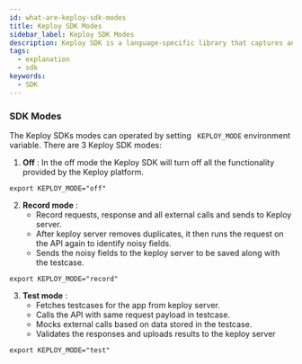 ```yaml
---
id: what-are-keploy-sdk-modes
title: Keploy SDK Modes
sidebar_label: Keploy SDK Modes
description: Keploy SDK is a language-specific library that captures and replays API calls and subsequent network interactions. This page explain different modes of SDK.
tags:
  - explanation
  - sdk
keywords:
  - SDK
---
```


### SDK Modes

The Keploy SDKs modes can operated by setting ` KEPLOY_MODE` environment variable. There are 3 Keploy SDK modes:

1. **Off** : In the off mode the Keploy SDK will turn off all the functionality provided by the Keploy platform.

```
export KEPLOY_MODE="off"
```

2. **Record mode** :
   - Record requests, response and all external calls and sends to Keploy server.
   - After keploy server removes duplicates, it then runs the request on the API again to identify noisy fields.
   - Sends the noisy fields to the keploy server to be saved along with the testcase.

```
export KEPLOY_MODE="record"
```

3. **Test mode** :
   - Fetches testcases for the app from keploy server.
   - Calls the API with same request payload in testcase.
   - Mocks external calls based on data stored in the testcase.
   - Validates the responses and uploads results to the keploy server

```
export KEPLOY_MODE="test"
```
